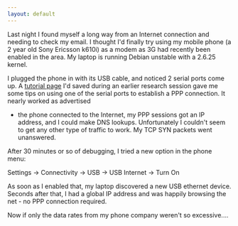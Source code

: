 ```yaml
---
layout: default
---
```

Last night I found myself a long way from an Internet connection and needing to
check my email. I thought I'd finally try using my mobile phone (a 2 year old
Sony Ericsson k610i) as a modem as 3G had recently been enabled in the area. My
laptop is running Debian unstable with a 2.6.25 kernel.

I plugged the phone in with its USB cable, and noticed 2 serial ports come up.
A [tutorial
page](http://c0dejammer.wordpress.com/2008/05/06/t-mobile-webnwalk-on-debian-sid-sidux-with-k610i/)
I'd saved during an earlier research session gave me some tips on using one of
the serial ports to establish a PPP connection. It nearly worked as advertised
- the phone connected to the Internet, my PPP sessions got an IP address, and I
  could make DNS lookups. Unfortunately I couldn't seem to get any other type
  of traffic to work. My TCP SYN packets went unanswered.

After 30 minutes or so of debugging, I tried a new option in the phone menu:

Settings
  -> Connectivity
    -> USB
      -> USB Internet
        -> Turn On

As soon as I enabled that, my laptop discovered a new USB ethernet device.
Seconds after that, I had a global IP address and was happily browsing the net -
no PPP connection required.

Now if only the data rates from my phone company weren't so excessive....
